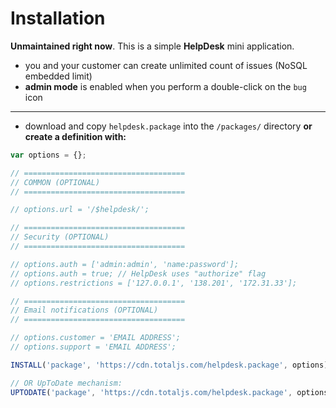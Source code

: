 # Installation

__Unmaintained right now__. This is a simple __HelpDesk__ mini application.

- you and your customer can create unlimited count of issues (NoSQL embedded limit)
- __admin mode__ is enabled when you perform a double-click on the `bug` icon

---

- download and copy `helpdesk.package` into the `/packages/` directory __or create a definition with:__

```javascript
var options = {};

// ====================================
// COMMON (OPTIONAL)
// ====================================

// options.url = '/$helpdesk/';

// ====================================
// Security (OPTIONAL)
// ====================================

// options.auth = ['admin:admin', 'name:password'];
// options.auth = true; // HelpDesk uses "authorize" flag
// options.restrictions = ['127.0.0.1', '138.201', '172.31.33'];

// ====================================
// Email notifications (OPTIONAL)
// ====================================

// options.customer = 'EMAIL ADDRESS';
// options.support = 'EMAIL ADDRESS';

INSTALL('package', 'https://cdn.totaljs.com/helpdesk.package', options);

// OR UpToDate mechanism:
UPTODATE('package', 'https://cdn.totaljs.com/helpdesk.package', options, '1 week');
```